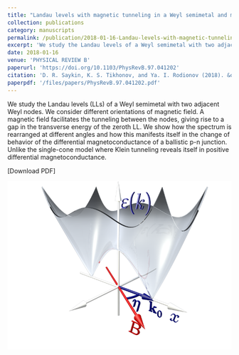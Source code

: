 ```yaml
---
title: "Landau levels with magnetic tunneling in a Weyl semimetal and magnetoconductance of a ballistic p-n junction"
collection: publications
category: manuscripts
permalink: /publication/2018-01-16-Landau-levels-with-magnetic-tunneling-in-a-Weyl-semimetal
excerpt: 'We study the Landau levels of a Weyl semimetal with two adjacent Weyl nodes. We consider different orientations of magnetic field. '
date: 2018-01-16
venue: 'PHYSICAL REVIEW B'
paperurl: 'https://doi.org/10.1103/PhysRevB.97.041202'
citation: 'D. R. Saykin, K. S. Tikhonov, and Ya. I. Rodionov (2018). &quot;Landau levels with magnetic tunneling in a Weyl semimetal and magnetoconductance of a ballistic p-n junction.&quot; <i>PHYSICAL REVIEW B</i>. 97 (4).'
paperpdf: '/files/papers/PhysRevB.97.041202.pdf'
---
```

We study the Landau levels (LLs) of a Weyl semimetal with two adjacent Weyl nodes. We consider different orientations of magnetic field. A magnetic field facilitates the tunneling between the nodes, giving rise to a gap in the transverse energy of the zeroth LL. We show how the spectrum is rearranged at different angles and how this manifests itself in the change of behavior of the differential magnetoconductance of a ballistic p-n junction. Unlike the single-cone model where Klein tunneling reveals itself in positive differential magnetoconductance.

[<a herf=" {{ page.paperpdf }} ">Download PDF</a>]

![Preview](/images/papers/2018-01-16-Landau-levels-with-magnetic-tunneling-in-a-Weyl-semimetal.png)
